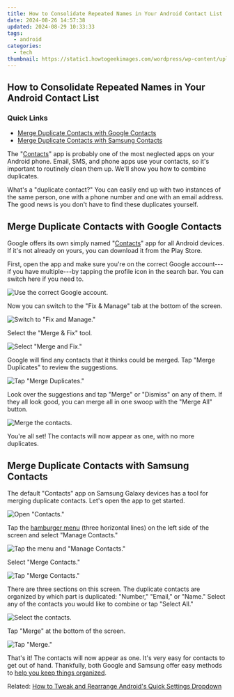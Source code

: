 ```yaml
---
title: How to Consolidate Repeated Names in Your Android Contact List
date: 2024-08-26 14:57:38
updated: 2024-08-29 10:33:33
tags:
  - android
categories:
  - tech
thumbnail: https://static1.howtogeekimages.com/wordpress/wp-content/uploads/2021/06/Android-contacts-logo.png
---
```


## How to Consolidate Repeated Names in Your Android Contact List

### Quick Links

* [Merge Duplicate Contacts with Google Contacts](https://instagram-clips.techidaily.com/updated-instagram-stories-incorporating-natural-bokeh-effects-for-2024/)
* [Merge Duplicate Contacts with Samsung Contacts](https://desktop-recording.techidaily.com/in-2024-revolutionize-your-virtual-dialogue-the-google-meet-guide/)

 The "[Contacts](https://vp-tips.techidaily.com/new-simplified-guide-to-stories-mechanics/)" app is probably one of the most neglected apps on your Android phone. Email, SMS, and phone apps use your contacts, so it's important to routinely clean them up. We'll show you how to combine duplicates.

 What's a "duplicate contact?" You can easily end up with two instances of the same person, one with a phone number and one with an email address. The good news is you don't have to find these duplicates yourself.

##  Merge Duplicate Contacts with Google Contacts

 Google offers its own simply named "[Contacts](https://www.anrdoezrs.net/links/3607085/type/dlg/sid/UUhtgUeUpU206182/https://play.google.com/store/apps/details?id=com.google.android.contacts)" app for all Android devices. If it's not already on yours, you can download it from the Play Store.

 First, open the app and make sure you're on the correct Google account---if you have multiple---by tapping the profile icon in the search bar. You can switch here if you need to.

![Use the correct Google account.](https://static1.howtogeekimages.com/wordpress/wp-content/uploads/2022/04/2022-04-21_16-38-56.jpg) 

 Now you can switch to the "Fix & Manage" tab at the bottom of the screen.

![Switch to "Fix and Manage."](https://static1.howtogeekimages.com/wordpress/wp-content/uploads/2022/04/2022-04-21_16-39-43.jpg) 

 Select the "Merge & Fix" tool.

![Select "Merge and Fix."](https://static1.howtogeekimages.com/wordpress/wp-content/uploads/2022/04/2022-04-21_16-40-04.jpg) 

 Google will find any contacts that it thinks could be merged. Tap "Merge Duplicates" to review the suggestions.

![Tap "Merge Duplicates."](https://static1.howtogeekimages.com/wordpress/wp-content/uploads/2022/04/2022-04-21_16-40-44.jpg) 

 Look over the suggestions and tap "Merge" or "Dismiss" on any of them. If they all look good, you can merge all in one swoop with the "Merge All" button.

![Merge the contacts.](https://static1.howtogeekimages.com/wordpress/wp-content/uploads/2022/04/2022-04-21_16-41-40.jpg) 

 You're all set! The contacts will now appear as one, with no more duplicates.

##  Merge Duplicate Contacts with Samsung Contacts

 The default "Contacts" app on Samsung Galaxy devices has a tool for merging duplicate contacts. Let's open the app to get started.

![Open "Contacts."](https://static1.howtogeekimages.com/wordpress/wp-content/uploads/2022/04/2022-04-21_16-46-36.jpg) 

 Tap the [hamburger menu](https://review-topics.techidaily.com/recover-your-contacts-after-oppo-reno-8t-has-been-deleted-by-fonelab-android-recover-contacts/) (three horizontal lines) on the left side of the screen and select "Manage Contacts."

![Tap the menu and "Manage Contacts."](https://static1.howtogeekimages.com/wordpress/wp-content/uploads/2022/04/2022-04-21_16-47-21.jpg) 

 Select "Merge Contacts."

![Tap "Merge Contacts."](https://static1.howtogeekimages.com/wordpress/wp-content/uploads/2022/04/2022-04-21_17-05-28.jpg) 

 There are three sections on this screen. The duplicate contacts are organized by which part is duplicated: "Number," "Email," or "Name." Select any of the contacts you would like to combine or tap "Select All."

![Select the contacts.](https://static1.howtogeekimages.com/wordpress/wp-content/uploads/2022/04/2022-04-21_16-51-30.jpg) 

 Tap "Merge" at the bottom of the screen.

![Tap "Merge."](https://static1.howtogeekimages.com/wordpress/wp-content/uploads/2022/04/2022-04-21_16-52-12.jpg) 

 That's it! The contacts will now appear as one. It's very easy for contacts to get out of hand. Thankfully, both Google and Samsung offer easy methods to [help you keep things organized](https://screen-video-capture.techidaily.com/new-exploring-free-screencast-software-options-on-mac-for-2024/).

Related: [How to Tweak and Rearrange Android's Quick Settings Dropdown](https://screen-video-capture.techidaily.com/new-exploring-free-screencast-software-options-on-mac-for-2024/)

<ins class="adsbygoogle"
     style="display:block"
     data-ad-format="autorelaxed"
     data-ad-client="ca-pub-7571918770474297"
     data-ad-slot="1223367746"></ins>



<ins class="adsbygoogle"
     style="display:block"
     data-ad-client="ca-pub-7571918770474297"
     data-ad-slot="8358498916"
     data-ad-format="auto"
     data-full-width-responsive="true"></ins>
